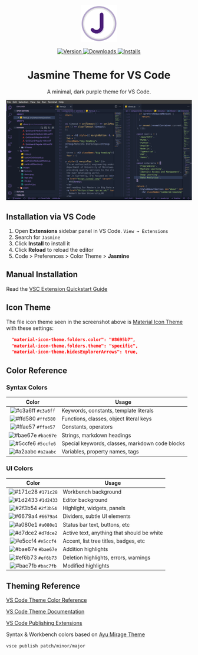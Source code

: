 <p align="center">
  <img alt="Jasmine Logo" src="https://raw.githubusercontent.com/maneeshaindrachapa/jasmine-vscode/master/images/logo.png" width="100" />
</p>
<p align="center">
  <a href="https://marketplace.visualstudio.com/items?itemName=maneeshaindrachapa.jasmine">
    <img alt="Version" src="https://vsmarketplacebadge.apphb.com/version/maneeshaindrachapa.jasmine.svg" />
  </a>
  <a href="https://marketplace.visualstudio.com/items?itemName=maneeshaindrachapa.jasmine">
    <img alt="Downloads" src="https://vsmarketplacebadge.apphb.com/downloads/maneeshaindrachapa.jasmine.svg" />
  </a>
  <a href="https://marketplace.visualstudio.com/items?itemName=maneeshaindrachapa.jasmine">
    <img alt="Installs" src="https://vsmarketplacebadge.apphb.com/installs/maneeshaindrachapa.jasmine.svg" />
  </a>
</p>
<h1 align="center">
  Jasmine Theme for VS Code
</h1>
<p align="center">
  A minimal, dark purple theme for VS Code.
</p>

![demo](https://raw.githubusercontent.com/maneeshaindrachapa/jasmine-vscode/master/images/demo.png)

## Installation via VS Code

1. Open **Extensions** sidebar panel in VS Code. `View → Extensions`
2. Search for `Jasmine`
3. Click **Install** to install it
4. Click **Reload** to reload the editor
5. Code > Preferences > Color Theme > **Jasmine**

## Manual Installation

Read the [VSC Extension Quickstart Guide](https://github.com/bchiang7/halcyon-vscode/blob/master/vsc-extension-quickstart.md)

## Icon Theme

The file icon theme seen in the screenshot above is [Material Icon Theme](https://marketplace.visualstudio.com/items?itemName=PKief.material-icon-theme) with these settings:

```json
  "material-icon-theme.folders.color": "#8695b7",
  "material-icon-theme.folders.theme": "specific",
  "material-icon-theme.hidesExplorerArrows": true,
```

## Color Reference

### Syntax Colors

|                               Color                                | Usage                                           |
| :----------------------------------------------------------------: | ----------------------------------------------- |
| ![#c3a6ff](https://via.placeholder.com/10/c3a6ff?text=+) `#c3a6ff` | Keywords, constants, template literals          |
| ![#ffd580](https://via.placeholder.com/10/ffd580?text=+) `#ffd580` | Functions, classes, object literal keys         |
| ![#ffae57](https://via.placeholder.com/10/ffae57?text=+) `#ffae57` | Constants, operators                            |
| ![#bae67e](https://via.placeholder.com/10/bae67e?text=+) `#bae67e` | Strings, markdown headings                      |
| ![#5ccfe6](https://via.placeholder.com/10/5ccfe6?text=+) `#5ccfe6` | Special keywords, classes, markdown code blocks |
| ![#a2aabc](https://via.placeholder.com/10/a2aabc?text=+) `#a2aabc` | Variables, property names, tags                 |

### UI Colors

|                               Color                                | Usage                                      |
| :----------------------------------------------------------------: | ------------------------------------------ |
| ![#171c28](https://via.placeholder.com/10/171c28?text=+) `#171c28` | Workbench background                       |
| ![#1d2433](https://via.placeholder.com/10/1d2433?text=+) `#1d2433` | Editor background                          |
| ![#2f3b54](https://via.placeholder.com/10/2f3b54?text=+) `#2f3b54` | Highlight, widgets, panels                 |
| ![#6679a4](https://via.placeholder.com/10/6679a4?text=+) `#6679a4` | Dividers, subtle UI elements               |
| ![#a080e1](https://via.placeholder.com/10/a080e1?text=+) `#a080e1` | Status bar text, buttons, etc              |
| ![#d7dce2](https://via.placeholder.com/10/d7dce2?text=+) `#d7dce2` | Active text, anything that should be white |
| ![#e5ccf4](https://via.placeholder.com/10/e5ccf4?text=+) `#e5ccf4` | Accent, list tree titles, badges, etc      |
| ![#bae67e](https://via.placeholder.com/10/bae67e?text=+) `#bae67e` | Addition highlights                        |
| ![#ef6b73](https://via.placeholder.com/10/ef6b73?text=+) `#ef6b73` | Deletion highlights, errors, warnings      |
| ![#bac7fb](https://via.placeholder.com/10/bac7fb?text=+) `#bac7fb` | Modified highlights                        |

## Theming Reference

[VS Code Theme Color Reference](https://code.visualstudio.com/docs/getstarted/theme-color-reference)

[VS Code Theme Documentation](https://code.visualstudio.com/docs/extensions/themes-snippets-colorizers)

[VS Code Publishing Extensions](https://code.visualstudio.com/docs/extensions/publish-extension)

Syntax & Workbench colors based on [Ayu Mirage Theme](https://github.com/teabyii/vscode-ayu)

```bash
vsce publish patch/minor/major
```